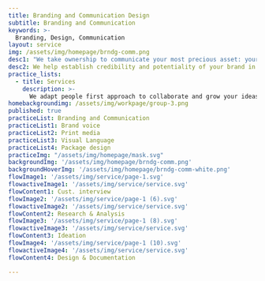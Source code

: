 ```yaml
---
title: Branding and Communication Design
subtitle: Branding and Communication
keywords: >-
  Branding, Design, Communication
layout: service
img: /assets/img/homepage/brndg-comm.png
desc1: "We take ownership to communicate your most precious asset: your brand. We co create an identity for your brand to define your position in the market."
desc2: We help establish credibility and potentiality of your brand in the marketplace by applying our design native principles.
practice_lists:
  - title: Services
    description: >-
      We adapt people first approach to collaborate and grow your ideas into human centered products or services.
homebackgroundimg: /assets/img/workpage/group-3.png
published: true
practiceList: Branding and Communication
practiceList1: Brand voice
practiceList2: Print media
practiceList3: Visual Language
practiceList4: Package design
practiceImg: "/assets/img/homepage/mask.svg"
backgroundImg: '/assets/img/homepage/brndg-comm.png'
backgroundHoverImg: '/assets/img/homepage/brndg-comm-white.png'
flowImage1: '/assets/img/service/page-1.svg'
flowactiveImage1: '/assets/img/service/service.svg'
flowContent1: Cust. interview
flowImage2: '/assets/img/service/page-1 (6).svg'
flowactiveImage2: '/assets/img/service/service.svg'
flowContent2: Research & Analysis
flowImage3: '/assets/img/service/page-1 (8).svg'
flowactiveImage3: '/assets/img/service/service.svg'
flowContent3: Ideation
flowImage4: '/assets/img/service/page-1 (10).svg'
flowactiveImage4: '/assets/img/service/service.svg'
flowContent4: Design & Documentation

---
```

